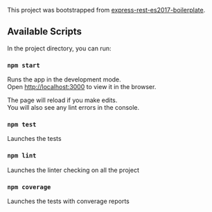 This project was bootstrapped from [express-rest-es2017-boilerplate](https://github.com/danielfsousa/express-rest-es2017-boilerplate).

## Available Scripts

In the project directory, you can run:

### `npm start`

Runs the app in the development mode.<br>
Open [http://localhost:3000](http://localhost:3000) to view it in the browser.

The page will reload if you make edits.<br>
You will also see any lint errors in the console.

### `npm test`

Launches the tests


### `npm lint`

Launches the linter checking on all the project


### `npm coverage`

Launches the tests with converage reports
